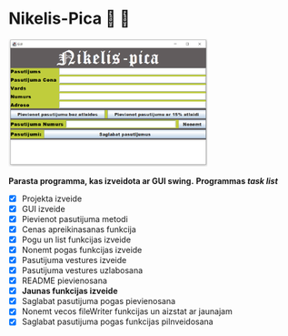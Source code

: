 # Nikelis-Pica :pizza: :pizza:
<img src="screenshot.png" width="350">

**Parasta programma, kas izveidota ar GUI swing.**
**Programmas _task list_**
- [x] Projekta izveide
- [x] GUI izveide
- [x] Pievienot pasutijuma metodi
- [x] Cenas apreikinasanas funkcija
- [x] Pogu un list funkcijas izveide
- [x] Nonemt pogas funkcijas izveide
- [x] Pasutijuma vestures izveide
- [x] Pasutijuma vestures uzlabosana
- [x] README pievienosana
- [x] **Jaunas funkcijas izveide**
- [x] Saglabat pasutijuma pogas pievienosana
- [x] Nonemt vecos fileWriter funkcijas un aizstat ar jaunajam
- [x] Saglabat pasutijuma pogas funkcijas pilnveidosana
